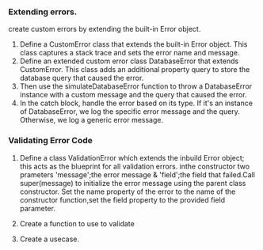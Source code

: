 ### Extending errors.

create custom errors by extending the built-in Error object.
1. Define a CustomError class that extends the built-in Error object. This class captures a stack trace and sets the error name and message.
2. Define an extended custom error class DatabaseError that extends CustomError. This class adds an additional property query to store the database query that caused the error.
3. Then use the simulateDatabaseError function to throw a DatabaseError instance with a custom message and the query that caused the error.
4. In the catch block, handle the error based on its type. If it's an instance of DatabaseError, we log the specific error message and the query. Otherwise, we log a generic error message.


### Validating Error Code

1. Define a class ValidationError which extends the inbuild Error object; this acts as the blueprint for all validation errors.
inthe constructor two prameters 'message';the error message & 'field';the field that failed.Call super(message) to initialize the error message using the parent class constructor. Set the name property of the error to the name of the constructor function,set the field property to the provided field parameter.
 
2. Create a function to use to validate 
3. Create a usecase.